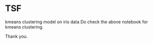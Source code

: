 # TSF
 kmeans clustering model on iris data 
Do check the above notebook for kmeans clustering.

Thank you.
